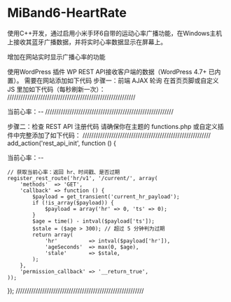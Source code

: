 # MiBand6-HeartRate
使用C++开发，通过启用小米手环6自带的运动心率广播功能，在Windows主机上接收其蓝牙广播数据，并将实时心率数据显示在屏幕上。

增加在网站实时显示广播心率的功能

使用WordPress 插件 WP REST API接收客户端的数据（WordPress 4.7+ 已内置）。
需要在网站添加如下代码
步骤一：前端 AJAX 轮询
在首页页脚或自定义 JS 里加如下代码（每秒刷新一次）：
//////////////////////////////////////////////////////////
<script>
function updateHR() {
    fetch('https://www.woyoudu.cn/wp-json/hr/v1/current/')
        .then(r => r.json())
        .then(d => {
            document.getElementById('hr-value').innerText = d.hr || '--';
        });
}
setInterval(updateHR, 1000);
window.onload = updateHR;
</script>
<span>当前心率：<span id="hr-value">--</span></span>
//////////////////////////////////////////////////////////

步骤二：检查 REST API 注册代码
请确保你在主题的 functions.php 或自定义插件中完整添加了如下代码：
//////////////////////////////////////////////////////////
add_action('rest_api_init', function () {
<script>
const FALLBACK_TEXT = "未获取到数据";

function updateHR() {
  fetch('/wp-json/hr/v1/current/')
    .then(r => r.json())
    .then(d => {
      const el = document.getElementById('hr-value');
      if (!el) return;
      if (d.stale || !d.hr) {
        el.innerText = FALLBACK_TEXT;
      } else {
        el.innerText = d.hr;
      }
    })
    .catch(() => {
      const el = document.getElementById('hr-value');
      if (el) el.innerText = FALLBACK_TEXT;
    });
}
setInterval(updateHR, 2000);
window.addEventListener('load', updateHR);
</script>

<span>当前心率：<span id="hr-value">--</span></span>

    // 获取当前心率：返回 hr、时间戳、是否过期
    register_rest_route('hr/v1', '/current/', array(
        'methods'  => 'GET',
        'callback' => function () {
            $payload = get_transient('current_hr_payload');
            if (!is_array($payload)) {
                $payload = array('hr' => 0, 'ts' => 0);
            }
            $age = time() - intval($payload['ts']);
            $stale = ($age > 300); // 超过 5 分钟判为过期
            return array(
                'hr'          => intval($payload['hr']),
                'ageSeconds'  => max(0, $age),
                'stale'       => $stale,
            );
        },
        'permission_callback' => '__return_true',
    ));
});
//////////////////////////////////////////////////////////